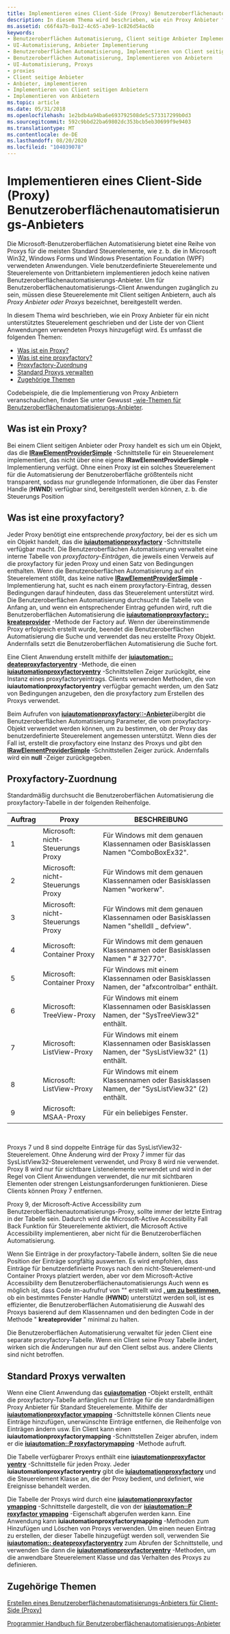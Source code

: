 ```yaml
---
title: Implementieren eines Client-Side (Proxy) Benutzeroberflächenautomatisierungs-Anbieters
description: In diesem Thema wird beschrieben, wie ein Proxy Anbieter für ein nicht unterstütztes Steuerelement geschrieben und der Liste der von Client Anwendungen verwendeten Proxys hinzugefügt wird.
ms.assetid: c66f4a7b-0a12-4c65-a3e9-1c826d54ac6b
keywords:
- Benutzeroberflächen Automatisierung, Client seitige Anbieter Implementierung
- UI-Automatisierung, Anbieter Implementierung
- Benutzeroberflächen Automatisierung, Implementieren von Client seitigen Anbietern
- Benutzeroberflächen Automatisierung, Implementieren von Anbietern
- UI-Automatisierung, Proxys
- proxies
- Client seitige Anbieter
- Anbieter, implementieren
- Implementieren von Client seitigen Anbietern
- Implementieren von Anbietern
ms.topic: article
ms.date: 05/31/2018
ms.openlocfilehash: 1e2bdb4a94ba6e693792508de5c573317299b0d3
ms.sourcegitcommit: 592c9bbd22ba69802dc353bcb5eb30699f9e9403
ms.translationtype: MT
ms.contentlocale: de-DE
ms.lasthandoff: 08/20/2020
ms.locfileid: "104039078"
---
```

# <a name="implementing-a-client-side-proxy-ui-automation-provider"></a>Implementieren eines Client-Side (Proxy) Benutzeroberflächenautomatisierungs-Anbieters

Die Microsoft-Benutzeroberflächen Automatisierung bietet eine Reihe von Proxys für die meisten Standard Steuerelemente, wie z. b. die in Microsoft Win32, Windows Forms und Windows Presentation Foundation (WPF) verwendeten Anwendungen. Viele benutzerdefinierte Steuerelemente und Steuerelemente von Drittanbietern implementieren jedoch keine nativen Benutzeroberflächenautomatisierungs-Anbieter. Um für Benutzeroberflächenautomatisierungs-Client Anwendungen zugänglich zu sein, müssen diese Steuerelemente mit Client seitigen Anbietern, auch als *Proxy Anbieter oder Proxys* bezeichnet, bereitgestellt werden. 

In diesem Thema wird beschrieben, wie ein Proxy Anbieter für ein nicht unterstütztes Steuerelement geschrieben und der Liste der von Client Anwendungen verwendeten Proxys hinzugefügt wird. Es umfasst die folgenden Themen:

-   [Was ist ein Proxy?](#what-is-a-proxy)
-   [Was ist eine proxyfactory?](#what-is-a-proxy-factory)
-   [Proxyfactory-Zuordnung](#proxy-factory-mapping)
-   [Standard Proxys verwalten](#managing-default-proxies)
-   [Zugehörige Themen](#related-topics)

Codebeispiele, die die Implementierung von Proxy Anbietern veranschaulichen, finden Sie unter Gewusst [-wie-Themen für Benutzeroberflächenautomatisierungs-Anbieter](uiauto-howto-topics-for-uiautomation-providers.md).

## <a name="what-is-a-proxy"></a>Was ist ein Proxy?

Bei einem Client seitigen Anbieter oder Proxy handelt es sich um ein Objekt, das die [**IRawElementProviderSimple**](/windows/desktop/api/UIAutomationCore/nn-uiautomationcore-irawelementprovidersimple) -Schnittstelle für ein Steuerelement implementiert, das nicht über eine eigene **IRawElementProviderSimple** -Implementierung verfügt. Ohne einen Proxy ist ein solches Steuerelement für die Automatisierung der Benutzeroberfläche größtenteils nicht transparent, sodass nur grundlegende Informationen, die über das Fenster Handle (**HWND**) verfügbar sind, bereitgestellt werden können, z. b. die Steuerungs Position

## <a name="what-is-a-proxy-factory"></a>Was ist eine proxyfactory?

Jeder Proxy benötigt eine entsprechende *proxyfactory*, bei der es sich um ein Objekt handelt, das die [**iuiautomationproxyfactory**](/windows/desktop/api/UIAutomationClient/nn-uiautomationclient-iuiautomationproxyfactory) -Schnittstelle verfügbar macht. Die Benutzeroberflächen Automatisierung verwaltet eine interne Tabelle von *proxyfactory-Einträgen*, die jeweils einen Verweis auf die proxyfactory für jeden Proxy und einen Satz von Bedingungen enthalten. Wenn die Benutzeroberflächen Automatisierung auf ein Steuerelement stößt, das keine native [**IRawElementProviderSimple**](/windows/desktop/api/UIAutomationCore/nn-uiautomationcore-irawelementprovidersimple) -Implementierung hat, sucht es nach einem proxyfactory-Eintrag, dessen Bedingungen darauf hindeuten, dass das Steuerelement unterstützt wird. Die Benutzeroberflächen Automatisierung durchsucht die Tabelle von Anfang an, und wenn ein entsprechender Eintrag gefunden wird, ruft die Benutzeroberflächen Automatisierung die [**iuiautomationproxyfactory:: kreateprovider**](/windows/desktop/api/UIAutomationClient/nf-uiautomationclient-iuiautomationproxyfactory-createprovider) -Methode der Factory auf. Wenn der übereinstimmende Proxy erfolgreich erstellt wurde, beendet die Benutzeroberflächen Automatisierung die Suche und verwendet das neu erstellte Proxy Objekt. Andernfalls setzt die Benutzeroberflächen Automatisierung die Suche fort.

Eine Client Anwendung erstellt mithilfe der [**iuiautomation:: deateproxyfactoryentry**](/windows/desktop/api/UIAutomationClient/nf-uiautomationclient-iuiautomation-createproxyfactoryentry) -Methode, die einen [**iuiautomationproxyfactoryentry**](/windows/desktop/api/UIAutomationClient/nn-uiautomationclient-iuiautomationproxyfactoryentry) -Schnittstellen Zeiger zurückgibt, eine Instanz eines proxyfactoryeintrags. Clients verwenden Methoden, die von **iuiautomationproxyfactoryentry** verfügbar gemacht werden, um den Satz von Bedingungen anzugeben, den die proxyfactory zum Erstellen des Proxys verwendet.

Beim Aufrufen von [**iuiautomationproxyfactory::-Anbieter**](/windows/desktop/api/UIAutomationClient/nf-uiautomationclient-iuiautomationproxyfactory-createprovider)übergibt die Benutzeroberflächen Automatisierung Parameter, die vom proxyfactory-Objekt verwendet werden können, um zu bestimmen, ob der Proxy das benutzerdefinierte Steuerelement angemessen unterstützt. Wenn dies der Fall ist, erstellt die proxyfactory eine Instanz des Proxys und gibt den [**IRawElementProviderSimple**](/windows/desktop/api/UIAutomationCore/nn-uiautomationcore-irawelementprovidersimple) -Schnittstellen Zeiger zurück. Andernfalls wird ein **null** -Zeiger zurückgegeben.

## <a name="proxy-factory-mapping"></a>Proxyfactory-Zuordnung

Standardmäßig durchsucht die Benutzeroberflächen Automatisierung die proxyfactory-Tabelle in der folgenden Reihenfolge.



| Auftrag | Proxy                        | BESCHREIBUNG                                                                      |
|-------|------------------------------|----------------------------------------------------------------------------------|
| 1     | Microsoft: nicht-Steuerungs Proxy | Für Windows mit dem genauen Klassennamen oder Basisklassen Namen "ComboBoxEx32".         |
| 2     | Microsoft: nicht-Steuerungs Proxy | Für Windows mit dem genauen Klassennamen oder Basisklassen Namen "workerw".              |
| 3     | Microsoft: nicht-Steuerungs Proxy | Für Windows mit dem genauen Klassennamen oder Basisklassen Namen "shelldll \_ defview".    |
| 4     | Microsoft: Container Proxy   | Für Windows mit dem genauen Klassennamen oder Basisklassen Namen " \# 32770".              |
| 5     | Microsoft: Container Proxy   | Für Windows mit einem Klassennamen oder Basisklassen Namen, der "afxcontrolbar" enthält.     |
| 6     | Microsoft: TreeView-Proxy    | Für Windows mit einem Klassennamen oder Basisklassen Namen, der "SysTreeView32" enthält.     |
| 7     | Microsoft: ListView-Proxy    | Für Windows mit einem Klassennamen oder Basisklassen Namen, der "SysListView32" (1) enthält. |
| 8     | Microsoft: ListView-Proxy    | Für Windows mit einem Klassennamen oder Basisklassen Namen, der "SysListView32" (2) enthält. |
| 9     | Microsoft: MSAA-Proxy        | Für ein beliebiges Fenster.                                                                  |



 

Proxys 7 und 8 sind doppelte Einträge für das SysListView32-Steuerelement. Ohne Änderung wird der Proxy 7 immer für das SysListView32-Steuerelement verwendet, und Proxy 8 wird nie verwendet. Proxy 8 wird nur für sichtbare Listenelemente verwendet und wird in der Regel von Client Anwendungen verwendet, die nur mit sichtbaren Elementen oder strengen Leistungsanforderungen funktionieren. Diese Clients können Proxy 7 entfernen.

Proxy 9, der Microsoft-Active Accessibility zum Benutzeroberflächenautomatisierungs-Proxy, sollte immer der letzte Eintrag in der Tabelle sein. Dadurch wird die Microsoft-Active Accessibility Fall Back Funktion für Steuerelemente aktiviert, die Microsoft Active Accessibility implementieren, aber nicht für die Benutzeroberflächen Automatisierung.

Wenn Sie Einträge in der proxyfactory-Tabelle ändern, sollten Sie die neue Position der Einträge sorgfältig auswerten. Es wird empfohlen, dass Einträge für benutzerdefinierte Proxys nach den nicht-Steuerelement-und Container Proxys platziert werden, aber vor dem Microsoft-Active Accessibility dem Benutzeroberflächenautomatisierungs Auch wenn es möglich ist, dass Code im-aufrufruf von "" erstellt wird [**, um zu bestimmen,**](/windows/desktop/api/UIAutomationClient/nf-uiautomationclient-iuiautomationproxyfactory-createprovider) ob ein bestimmtes Fenster Handle (**HWND**) unterstützt werden soll, ist es effizienter, die Benutzeroberflächen Automatisierung die Auswahl des Proxys basierend auf dem Klassennamen und den bedingten Code in der Methode " **kreateprovider** " minimal zu halten.

Die Benutzeroberflächen Automatisierung verwaltet für jeden Client eine separate proxyfactory-Tabelle. Wenn ein Client seine Proxy Tabelle ändert, wirken sich die Änderungen nur auf den Client selbst aus. andere Clients sind nicht betroffen.

## <a name="managing-default-proxies"></a>Standard Proxys verwalten

Wenn eine Client Anwendung das [**cuiautomation**](/previous-versions/windows/desktop/legacy/ff384838(v=vs.85)) -Objekt erstellt, enthält die proxyfactory-Tabelle anfänglich nur Einträge für die standardmäßigen Proxy Anbieter für Standard Steuerelemente. Mithilfe der [**iuiautomationproxyfactor ymapping**](/windows/desktop/api/UIAutomationClient/nn-uiautomationclient-iuiautomationproxyfactorymapping) -Schnittstelle können Clients neue Einträge hinzufügen, unerwünschte Einträge entfernen, die Reihenfolge von Einträgen ändern usw. Ein Client kann einen **iuiautomationproxyfactorymapping** -Schnittstellen Zeiger abrufen, indem er die [**iuiautomation::P roxyfactorymapping**](/windows/desktop/api/UIAutomationClient/nf-uiautomationclient-iuiautomation-get_proxyfactorymapping) -Methode aufruft.

Die Tabelle verfügbarer Proxys enthält eine [**iuiautomationproxyfactor yentry**](/windows/desktop/api/UIAutomationClient/nn-uiautomationclient-iuiautomationproxyfactoryentry) -Schnittstelle für jeden Proxy. Jeder **iuiautomationproxyfactoryentry** gibt die [**iuiautomationproxyfactory**](/windows/desktop/api/UIAutomationClient/nn-uiautomationclient-iuiautomationproxyfactory) und die Steuerelement Klasse an, die der Proxy bedient, und definiert, wie Ereignisse behandelt werden.

Die Tabelle der Proxys wird durch eine [**iuiautomationproxyfactor ymapping**](/windows/desktop/api/UIAutomationClient/nn-uiautomationclient-iuiautomationproxyfactorymapping) -Schnittstelle dargestellt, die von der [**iuiautomation::P roxyfactor ymapping**](/windows/desktop/api/UIAutomationClient/nf-uiautomationclient-iuiautomation-get_proxyfactorymapping) -Eigenschaft abgerufen werden kann. Eine Anwendung kann **iuiautomationproxyfactorymapping** -Methoden zum Hinzufügen und Löschen von Proxys verwenden. Um einen neuen Eintrag zu erstellen, der dieser Tabelle hinzugefügt werden soll, verwenden Sie [**iuiautomation:: deateproxyfactoryentry**](/windows/desktop/api/UIAutomationClient/nf-uiautomationclient-iuiautomation-createproxyfactoryentry) zum Abrufen der Schnittstelle, und verwenden Sie dann die [**iuiautomationproxyfactoryentry**](/windows/desktop/api/UIAutomationClient/nn-uiautomationclient-iuiautomationproxyfactoryentry) -Methoden, um die anwendbare Steuerelement Klasse und das Verhalten des Proxys zu definieren.

## <a name="related-topics"></a>Zugehörige Themen

<dl> <dt>

[Erstellen eines Benutzeroberflächenautomatisierungs-Anbieters für Client-Side (Proxy)](uiauto-howto-create-clientside-provider.md)
</dt> <dt>

[Programmier Handbuch für Benutzeroberflächenautomatisierungs-Anbieter](uiauto-providerportal.md)
</dt> </dl>

 

 
